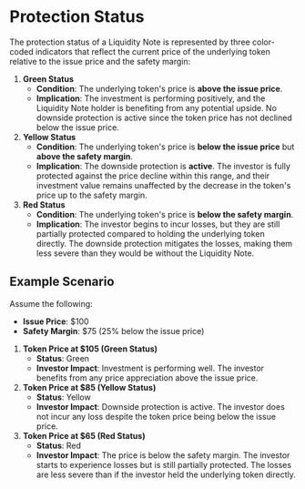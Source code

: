 # Protection Status

The protection status of a Liquidity Note is represented by three color-coded indicators that reflect the current price of the underlying token relative to the issue price and the safety margin:

1. **Green Status**
   * **Condition**: The underlying token's price is **above the issue price**.
   * **Implication**: The investment is performing positively, and the Liquidity Note holder is benefiting from any potential upside. No downside protection is active since the token price has not declined below the issue price.
2. **Yellow Status**
   * **Condition**: The underlying token's price is **below the issue price** but **above the safety margin**.
   * **Implication**: The downside protection is **active**. The investor is fully protected against the price decline within this range, and their investment value remains unaffected by the decrease in the token's price up to the safety margin.
3. **Red Status**
   * **Condition**: The underlying token's price is **below the safety margin**.
   * **Implication**: The investor begins to incur losses, but they are still partially protected compared to holding the underlying token directly. The downside protection mitigates the losses, making them less severe than they would be without the Liquidity Note.



## **Example Scenario**

Assume the following:

* **Issue Price**: $100
* **Safety Margin**: $75 (25% below the issue price)

1. **Token Price at $105 (Green Status)**
   * **Status**: Green
   * **Investor Impact**: Investment is performing well. The investor benefits from any price appreciation above the issue price.
2. **Token Price at $85 (Yellow Status)**
   * **Status**: Yellow
   * **Investor Impact**: Downside protection is active. The investor does not incur any loss despite the token price being below the issue price.
3. **Token Price at $65 (Red Status)**
   * **Status**: Red
   * **Investor Impact**: The price is below the safety margin. The investor starts to experience losses but is still partially protected. The losses are less severe than if the investor held the underlying token directly.
